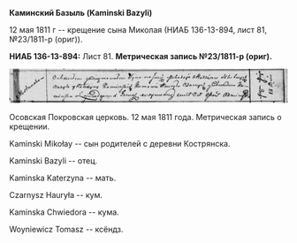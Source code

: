 **Каминский Базыль (Kaminski Bazyli)**

12 мая 1811 г -- крещение сына Миколая (НИАБ 136-13-894, лист 81,
№23/1811-р (ориг)).

**НИАБ 136-13-894:** Лист 81. **Метрическая запись №23/1811-р (ориг).**

![](./media/3c3d7740d18738fb1b844766a02e441e4008df45.png)

Осовская Покровская церковь. 12 мая 1811 года. Метрическая запись о
крещении.

Kaminski Mikołay -- сын родителей с деревни Кострянска.

Kaminski Bazyli -- отец.

Kaminska Katerzyna -- мать.

Czarnysz Hauryła -- кум.

Kaminska Chwiedora -- кума.

Woyniewicz Tomasz -- ксёндз.
